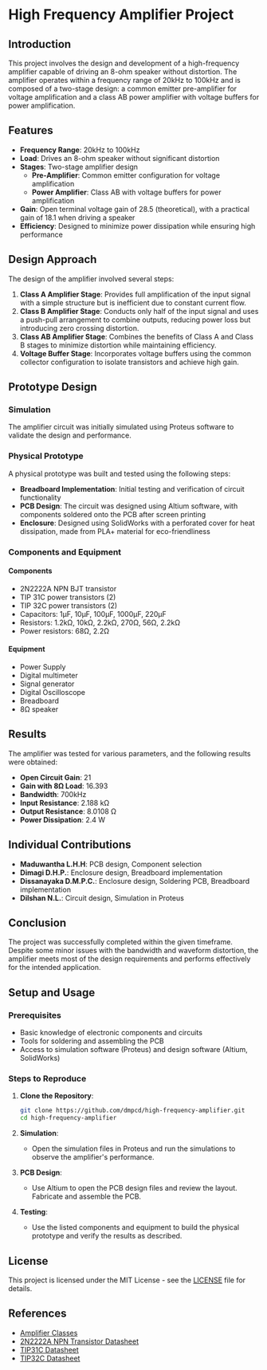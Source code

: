 # High Frequency Amplifier Project

## Introduction

This project involves the design and development of a high-frequency amplifier capable of driving an 8-ohm speaker without distortion. The amplifier operates within a frequency range of 20kHz to 100kHz and is composed of a two-stage design: a common emitter pre-amplifier for voltage amplification and a class AB power amplifier with voltage buffers for power amplification.

## Features

- **Frequency Range**: 20kHz to 100kHz
- **Load**: Drives an 8-ohm speaker without significant distortion
- **Stages**: Two-stage amplifier design
  - **Pre-Amplifier**: Common emitter configuration for voltage amplification
  - **Power Amplifier**: Class AB with voltage buffers for power amplification
- **Gain**: Open terminal voltage gain of 28.5 (theoretical), with a practical gain of 18.1 when driving a speaker
- **Efficiency**: Designed to minimize power dissipation while ensuring high performance

## Design Approach

The design of the amplifier involved several steps:

1. **Class A Amplifier Stage**: Provides full amplification of the input signal with a simple structure but is inefficient due to constant current flow.
2. **Class B Amplifier Stage**: Conducts only half of the input signal and uses a push-pull arrangement to combine outputs, reducing power loss but introducing zero crossing distortion.
3. **Class AB Amplifier Stage**: Combines the benefits of Class A and Class B stages to minimize distortion while maintaining efficiency.
4. **Voltage Buffer Stage**: Incorporates voltage buffers using the common collector configuration to isolate transistors and achieve high gain.

## Prototype Design

### Simulation

The amplifier circuit was initially simulated using Proteus software to validate the design and performance.

### Physical Prototype

A physical prototype was built and tested using the following steps:
- **Breadboard Implementation**: Initial testing and verification of circuit functionality
- **PCB Design**: The circuit was designed using Altium software, with components soldered onto the PCB after screen printing
- **Enclosure**: Designed using SolidWorks with a perforated cover for heat dissipation, made from PLA+ material for eco-friendliness

### Components and Equipment

#### Components

- 2N2222A NPN BJT transistor
- TIP 31C power transistors (2)
- TIP 32C power transistors (2)
- Capacitors: 1µF, 10µF, 100µF, 1000µF, 220µF
- Resistors: 1.2kΩ, 10kΩ, 2.2kΩ, 270Ω, 56Ω, 2.2kΩ
- Power resistors: 68Ω, 2.2Ω

#### Equipment

- Power Supply
- Digital multimeter
- Signal generator
- Digital Oscilloscope
- Breadboard
- 8Ω speaker

## Results

The amplifier was tested for various parameters, and the following results were obtained:

- **Open Circuit Gain**: 21
- **Gain with 8Ω Load**: 16.393
- **Bandwidth**: 700kHz
- **Input Resistance**: 2.188 kΩ
- **Output Resistance**: 8.0108 Ω
- **Power Dissipation**: 2.4 W

## Individual Contributions

- **Maduwantha L.H.H**: PCB design, Component selection
- **Dimagi D.H.P.**: Enclosure design, Breadboard implementation
- **Dissanayaka D.M.P.C.**: Enclosure design, Soldering PCB, Breadboard implementation
- **Dilshan N.L.**: Circuit design, Simulation in Proteus

## Conclusion

The project was successfully completed within the given timeframe. Despite some minor issues with the bandwidth and waveform distortion, the amplifier meets most of the design requirements and performs effectively for the intended application.

## Setup and Usage

### Prerequisites

- Basic knowledge of electronic components and circuits
- Tools for soldering and assembling the PCB
- Access to simulation software (Proteus) and design software (Altium, SolidWorks)

### Steps to Reproduce

1. **Clone the Repository**: 
    ```sh
    git clone https://github.com/dmpcd/high-frequency-amplifier.git
    cd high-frequency-amplifier
    ```

2. **Simulation**: 
   - Open the simulation files in Proteus and run the simulations to observe the amplifier's performance.

3. **PCB Design**: 
   - Use Altium to open the PCB design files and review the layout. Fabricate and assemble the PCB.

4. **Testing**: 
   - Use the listed components and equipment to build the physical prototype and verify the results as described.

## License

This project is licensed under the MIT License - see the [LICENSE](LICENSE) file for details.

## References

- [Amplifier Classes](https://www.electronics-tutorials.ws/amplifier/amplifier-classes.html)
- [2N2222A NPN Transistor Datasheet](https://pdf1.alldatasheet.com/datasheet-pdf/download/956542/FCI/2N2222A.html)
- [TIP31C Datasheet](https://www.st.com/resource/en/datasheet/tip31c.pdf)
- [TIP32C Datasheet](https://www.st.com/resource/en/datasheet/tip32c.pdf)
